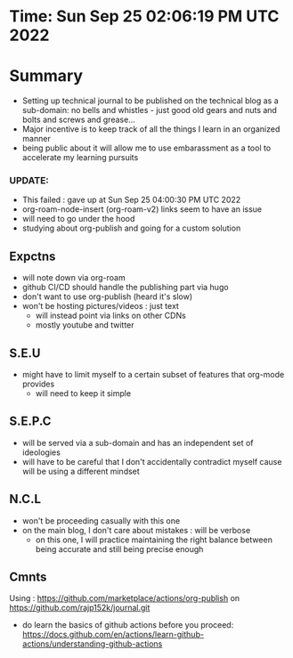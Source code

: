 
# Time: Sun Sep 25 02:06:19 PM UTC 2022


# Summary

 - Setting up technical journal to be published on the technical blog as a sub-domain: no bells and whistles - just good old gears and nuts and bolts and screws and grease...
 - Major incentive is to keep track of all the things I learn in an organized manner
 - being public about it will allow me to use embarassment as a tool to accelerate my learning pursuits

### UPDATE:

 - This failed : gave up at Sun Sep 25 04:00:30 PM UTC 2022
 - org-roam-node-insert (org-roam-v2) links seem to have an issue
 - will need to go under the hood
 - studying about org-publish and going for a custom solution

## Expctns

 - will note down via org-roam
 - github CI/CD should handle the publishing part via hugo
 - don't want to use org-publish (heard it's slow)
 - won't be hosting pictures/videos : just text 
	- will instead point via links on other CDNs
	- mostly youtube and twitter

## S.E.U

 - might have to limit myself to a certain subset of features that org-mode provides
 	- will need to keep it simple 

## S.E.P.C

 - will be served via a sub-domain and has an independent set of ideologies
 - will have to be careful that I don't accidentally contradict myself cause will be using a different mindset

## N.C.L

 - won't be proceeding casually with this one
 - on the main blog, I don't care about mistakes : will be verbose
	- on this one, I will practice maintaining the right balance between being accurate and still being precise enough

## Cmnts

Using : https://github.com/marketplace/actions/org-publish
 on https://github.com/rajp152k/journal.git

 - do learn the basics of github actions before you proceed: https://docs.github.com/en/actions/learn-github-actions/understanding-github-actions


